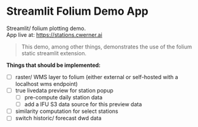 # Streamlit Folium Demo App
Streamlit/ folium plotting demo.  
App live at: https://stations.cwerner.ai

> This demo, among other things, demonstrates 
the use of the folium static streamlit extension.

**Things that should be implemented:**
- [ ] raster/ WMS layer to folium (either external 
  or self-hosted with a localhost wms endpoint)
- [ ] true livedata preview for station popup
  - [ ] pre-compute daily station data
  - [ ] add a IFU S3 data source for this preview data 
- [ ] similarity computation for select stations
- [ ] switch historic/ forecast dwd data  